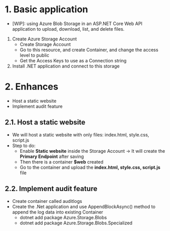 # 1. Basic application

- [WIP]: using Azure Blob Storage in an ASP.NET Core Web API application to upload, download, list, and delete files.

1. Create Azure Storage Account
   - Create Storage Account
   - Go to this resource, and create Container, and change the access level to public
   - Get the Access Keys to use as a Connection string
2. Install .NET application and connect to this storage

# 2. Enhances

- Host a static website
- Implement audit feature

## 2.1. Host a static website
- We will host a static website with only files: index.html, style.css, script.js
- Step to do:
  - Enable **Static website** inside the Storage Account -> It will create the **Primary Endpoint** after saving
  - Then there is a container **$web** created
  - Go to the container and upload the **index.html, style.css, script.js** file

## 2.2. Implement audit feature
- Create container called auditlogs
- Create the .Net application and use AppendBlockAsync() method to append the log data into existing Container
  - dotnet add package Azure.Storage.Blobs
  - dotnet add package Azure.Storage.Blobs.Specialized
